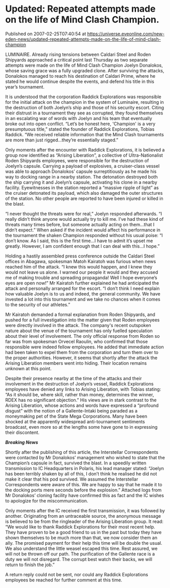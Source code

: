 # Updated: Repeated attempts made on the life of Mind Clash Champion.
Published on 2007-02-25T07:40:54 at https://universe.eveonline.com/new-eden-news/updated-repeated-attempts-made-on-the-life-of-mind-clash-champion

LUMINAIRE. Already rising tensions between Caldari Steel and Roden Shipyards approached a critical point last Thursday as two separate attempts were made on the life of Mind Clash Champion Joelyn Donalokos, whose saving grace was a fully upgraded clone. After surviving the attacks, Donalokos managed to reach his destination of Caldari Prime, where he stated he would continue despite the events, and defend his title in this year’s tournament. 

It is understood that the corporation Raddick Explorations was responsible for the initial attack on the champion in the system of Luminaire, resulting in the destruction of both Joelyn’s ship and those of his security escort. Citing their distrust in a tournament they see as corrupted, they found themselves in an escalating war of words with Joelyn and his team that eventually broke out into open conflict. “Let’s be honest here, 'Champion' is a very presumptuous title,” stated the founder of Raddick Explorations, Tobias Raddick. “We received reliable information that the Mind Clash tournaments are more than just rigged...they’re essentially staged.”

Only moments after the encounter with Raddick Explorations, it is believed a group now identified as “Arising Liberation”, a collective of Ultra-Nationalist Roden Shipyards employees, were responsible for the destruction of Joelyn’s capsule. Carrying a payload of explosives, a cruiser-class vessel was able to approach Donalokos’ capsule surreptitiously as he made his way to docking range in a nearby station. The detonation destroyed both the ship carrying it and Joelyn’s capsule, activating his clone in a nearby facility. Eyewitnesses in the station reported a “massive ripple of light” as the cruiser detonated its payload, which also damaged the outer structures of the station. No other people are reported to have been injured or killed in the blast.

“I never thought the threats were for real,” Joelyn responded afterwards. “I really didn’t think anyone would actually try to kill me. I’ve had these kind of threats many times before, but someone actually acting on them…that I didn’t expect.” When asked if the incident would affect his performance in the tournament the shaken Champion responded without his usual poise: “I don’t know. As I said, this is the first time…I have to admit it’s upset me greatly. However, I am confident enough that I can deal with this…I hope.”

Holding a hastily assembled press conference outside the Caldari Steel offices in Abagawa, spokesman Matoh Kairatoh was furious when news reached him of the attack. “I knew this would happen, and I knew they would not leave us alone. I warned our people it would and they accused me of making trouble and spreading propaganda! Well I hope everyone’s eyes are open now!” Mr Kairatoh further explained he had anticipated the attack and personally arranged for the escort. “I don’t think I need explain how valuable Joelyn is to us and indeed, the general community. We have invested a lot into this tournament and we take no chances when it comes to the security of our athletes.”

Mr Kairatoh demanded a formal explanation from Roden Shipyards, and pushed for a full investigation into the matter given that Roden employees were directly involved in the attack. The company's recent outspoken nature about the venue of the tournament has only fuelled speculation about their level of involvement. The only official response from Roden so far was from spokesman Orvecel Raoulin, who confirmed that those responsible were indeed fellow employees. He added that immediate action had been taken to expel them from the corporation and turn them over to the proper authorities. However, it seems that shortly after the attack the Arising Liberation members went into hiding. Their location remains unknown at this point. 

Despite their presence nearby at the time of the attacks and their involvement in the destruction of Joelyn’s vessel, Raddick Explorations employees have denied any links to Arising Liberation, with Tobias stating: “As it should be, where skill, rather than money, determines the winner, RDEX has no significant objection.” His views are in stark contrast to the Arising Liberation, whose actions and words have expressed a “profound disgust” with the notion of a Gallente-Intaki being paraded as a moneymaking pet of the State Mega Corporations. Many have been shocked at the apparently widespread anti-tournament sentiments broadcast, even more so at the lengths some have gone to in expressing their discontent. 

*****Breaking News*****

Shortly after the publishing of this article, the Interstellar Correspondents were contacted by Mr Donalokos’ management who wished to state that the Champion’s capsule in fact, survived the blast. In a speedily written transmission to IC Headquarters in Polaris, his lead manager stated: “Joelyn has been terribly shaken by all of this, I don’t think he realised he did not make it clear that his pod survived. We assumed the Interstellar Correspondents were aware of this. We are happy to say that he made it to the docking ports mere seconds before the explosion.” Attached logs from Mr Donalokos’ cloning facility have confirmed this as fact and the IC wishes to apologize for the miscommunication. 

Only moments after the IC received the first transmission, it was followed by another. Originating from an untraceable source, the anonymous message is believed to be from the ringleader of the Arising Liberation group. It read: “We would like to thank Raddick Explorations for their most recent help. They have proven to be a good friend to us in the past but today they have shown themselves to be much more than that, we now consider them an ally. The promised payment for their help this time will be double the usual. We also understand the little weasel escaped this time. Rest assured, we will not be thrown off our path. The purification of the Gallente race is a duty we will not disregard. The corrupt best watch their backs, we will return to finish the job.”

A return reply could not be sent, nor could any Raddick Explorations employees be reached for further comment at this time.
